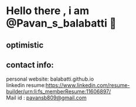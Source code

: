 # Hello there , i am @Pavan_s_balabatti 👋


## optimistic<br>
## contact info: <br>

personal website: balabatti.github.io<br>
linkedin resume:https://www.linkedin.com/resume-builder/urn:li:fs_memberResume:11606897/<br>
Mail id : pavansb809@gmail.com
